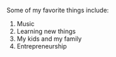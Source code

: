 Some of my favorite things include:
1. Music
2. Learning new things
3. My kids and my family
4. Entrepreneurship
